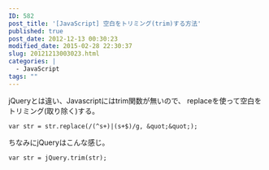 ```yaml
---
ID: 582
post_title: '[JavaScript] 空白をトリミング(trim)する方法'
published: true
post_date: 2012-12-13 00:30:23
modified_date: 2015-02-28 22:30:37
slug: 20121213003023.html
categories: |
  - JavaScript
tags: ""
---
```

jQueryとは違い、Javascriptにはtrim関数が無いので、
replaceを使って空白をトリミング(取り除く)する。

```language-js
var str = str.replace(/(^s+)|(s+$)/g, &quot;&quot;);
```

ちなみにjQueryはこんな感じ。
```language-js
var str = jQuery.trim(str);
```